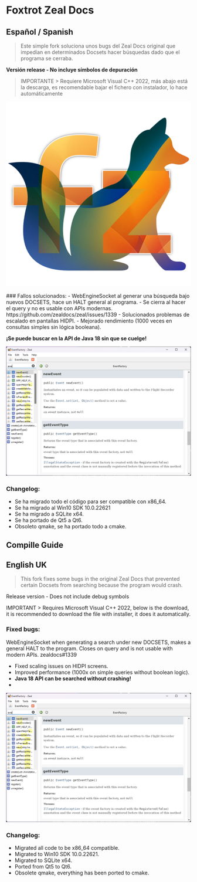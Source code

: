 # Foxtrot Zeal Docs
## Español / Spanish

> Este simple fork soluciona unos bugs del Zeal Docs original que impedían en determinados Docsets hacer búsquedas dado que el programa se cerraba.

**Versión release - No incluye símbolos de depuración**
> IMPORTANTE > Requiere Microsoft Visual C++ 2022, más abajo está la descarga, es recomendable bajar el fichero con instalador, lo hace automáticamente
<p align="center">
<img width="540" alt="ICON" src="https://github.com/peseoane/zeal/blob/master/ICON.png?raw=true">
</p>
### Fallos solucionados: 
- WebEngineSocket al generar una búsqueda bajo nuevos DOCSETS, hace un HALT general al programa. 
- Se cierra al hacer el query y no es usable con APIs modernas. https://github.com/zealdocs/zeal/issues/1339 - Solucionados problemas de escalado en pantallas HIDPI. 
- Mejorado rendimiento (1000 veces en consultas simples sin lógica booleana).

**¡Se puede buscar en la API de Java 18 sin que se cuelge!**

<p align="center">
<img width="540" alt="Screenshoot of Zeal not crashing" src="https://github.com/peseoane/zeal/blob/master/foto2.png?raw=true">
</p>

### Changelog: 
- Se ha migrado todo el código para ser compatible con x86_64. 
- Se ha migrado al Win10 SDK 10.0.22621 
- Se ha migrado a SQLite x64. 
- Se ha portado de Qt5 a Qt6. 
- Obsoleto qmake, se ha portado todo a cmake. 

## Compille Guide
[](https://github.com/peseoane/zeal/wiki/How-to-build-with-QT6-and-MSVC-2022)

## English UK

> This fork fixes some bugs in the original Zeal Docs that prevented certain Docsets from searching because the program would crash.

Release version - Does not include debug symbols

IMPORTANT > Requires Microsoft Visual C++ 2022, below is the download, it is recommended to download the file with installer, it does it automatically.

### Fixed bugs:

WebEngineSocket when generating a search under new DOCSETS, makes a general HALT to the program.
Closes on query and is not usable with modern APIs. zealdocs#1339 
- Fixed scaling issues on HIDPI screens. 
- Improved performance (1000x on simple queries without boolean logic).
- **Java 18 API can be searched without crashing!**
- 
<p align="center">
<img width="540" alt="Screenshoot of Zeal not crashing" src="https://github.com/peseoane/zeal/blob/master/foto2.png?raw=true"></p>

### Changelog:

- Migrated all code to be x86_64 compatible.
- Migrated to Win10 SDK 10.0.22621.
- Migrated to SQLite x64.
- Ported from Qt5 to Qt6.
- Obsolete qmake, everything has been ported to cmake.
